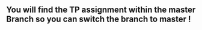 ## You will find the TP assignment within the master Branch so you can switch the branch to master !
